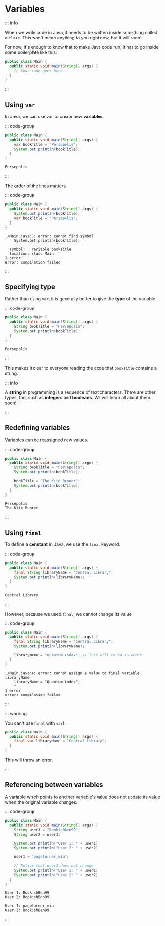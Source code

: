# Variables

<Vimeo id="1005489989" />

::: info

When we write code in Java, it needs to be written inside something called a
`class`. This won't mean anything to you right now, but it will soon!

For now, it's enough to know that to make Java code run, it has to go inside
some boilerplate like this:

```java
public class Main {
  public static void main(String[] args) {
    // Your code goes here
  }
}
```

:::

## Using `var`

In Java, we can use `var` to create new **variables**.

::: code-group

```java
public class Main {
  public static void main(String[] args) {
    var bookTitle = "Persepolis";
    System.out.println(bookTitle);
  }
}
```

```[output]
Persepolis
```

:::

The order of the lines matters.

::: code-group

```java
public class Main {
  public static void main(String[] args) {
    System.out.println(bookTitle);
    var bookTitle = "Persepolis";
  }
}
```

```[output]
./Main.java:3: error: cannot find symbol
    System.out.println(bookTitle);
                       ^
  symbol:   variable bookTitle
  location: class Main
1 error
error: compilation failed
```

:::

## Specifying type

Rather than using `var`, it is generally better to give the **type** of the
variable.

::: code-group

```java
public class Main {
  public static void main(String[] args) {
    String bookTitle = "Persepolis";
    System.out.println(bookTitle);
  }
}
```

```[output]
Persepolis
```

:::

This makes it clear to everyone reading the code that `bookTitle` contains a
string.

::: info

A **string** in programming is a sequence of text characters. There are other
types, too, such as **integers** and **booleans**. We will learn all about them
soon!

:::

## Redefining variables

Variables can be reassigned new values.

::: code-group

```java
public class Main {
  public static void main(String[] args) {
    String bookTitle = "Persepolis";
    System.out.println(bookTitle);

    bookTitle = "The Kite Runner";
    System.out.println(bookTitle);
  }
}
```

```[output]
Persepolis
The Kite Runner
```

:::

## Using `final`

To define a **constant** in Java, we use the `final` keyword.

::: code-group

```java
public class Main {
  public static void main(String[] args) {
    final String libraryName = "Central Library";
    System.out.println(libraryName);
  }
}
```

```[ouput]
Central Library
```

:::

However, because we used `final`, we cannot change its value.

::: code-group

```java
public class Main {
  public static void main(String[] args) {
    final String libraryName = "Central Library";
    System.out.println(libraryName);

    libraryName = "Quantum Codex"; // This will cause an error
  }
}
```

```[output]
./Main.java:6: error: cannot assign a value to final variable libraryName
    libraryName = "Quantum Codex";
    ^
1 error
error: compilation failed
```

:::

::: warning

You can't use `final` with `var`!

```java
public class Main {
  public static void main(String[] args) {
    final var libraryName = "Central Library";
  }
}
```

This will throw an error.

:::

## Referencing between variables

A variable which points to another variable's value does not update its value
when the original variable changes.

::: code-group

```java
public class Main {
  public static void main(String[] args) {
    String user1 = "BookishBen99";
    String user2 = user1;

    System.out.println("User 1: " + user1);
    System.out.println("User 2: " + user2);

    user1 = "pageturner_mia";

    // Notice that user2 does not change
    System.out.println("User 1: " + user1);
    System.out.println("User 2: " + user2);
  }
}
```

```[ouput]
User 1: BookishBen99
User 2: BookishBen99

User 1: pageturner_mia
User 2: BookishBen99
```

:::
